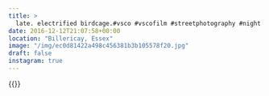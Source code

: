 ```yaml
---
title: >
  late. electrified birdcage.#vsco #vscofilm #streetphotography #night
date: 2016-12-12T21:07:58+00:00
location: "Billericay, Essex"
image: "/img/ec0d81422a498c456381b3b105578f20.jpg"
draft: false
instagram: true
---
```


{{<photo src="/img/ec0d81422a498c456381b3b105578f20.jpg">}}
